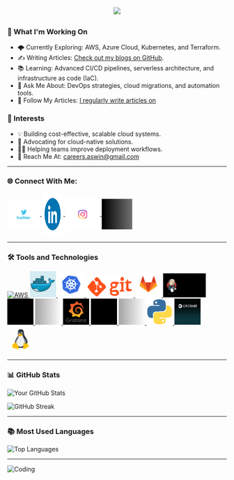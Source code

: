 <h1 align="center">
    <img src="https://readme-typing-svg.herokuapp.com/?font=Righteous&size=35&center=true&vCenter=true&width=700&height=70&duration=4000&lines=Hi+There!+👋;+I'm+Aswin+Sahu!;+A+DevOps+and+DevSecOps+Engineer!;+Let's+innovate+together!" />
</h1>


### 🚀 What I'm Working On
- 🌩️ Currently Exploring: AWS, Azure Cloud, Kubernetes, and Terraform.
- ✍️ Writing Articles: [Check out my blogs on GitHub](https://aswinsahu.github.io/aswin.github.io/).
- 📚 Learning: Advanced CI/CD pipelines, serverless architecture, and infrastructure as code (IaC).
- 💬 Ask Me About: DevOps strategies, cloud migrations, and automation tools.
- 📝 Follow My Articles: [I regularly write articles on](https://hashnode.com/@aswinsahu)

 ### 🌟 Interests
- 💡 Building cost-effective, scalable cloud systems.
- 🎯 Advocating for cloud-native solutions.
- 👩‍💻 Helping teams improve deployment workflows.
- 📧 Reach Me At: careers.aswin@gmail.com

---

### 🌐 Connect With Me:
<p align="left">
    <a href="https://x.com/Aswinsahuu" target="_blank">
        <img align="center" src="https://github.com/AswinSahu/AswinSahu/blob/main/twitter.gif" alt="Aswinsahuu" height="65" width="75" />
    </a>
    <a href="https://www.linkedin.com/in/aswin-sahu/" target="_blank">
        <img align="center" src="https://raw.githubusercontent.com/AswinSahu/AswinSahu/main/linkedin.gif" alt="LinkedIn Profile" height="100" width="50" />
    </a>
    <a href="https://www.instagram.com/cloudopsarchitect/" target="_blank">
        <img align="center" src="https://github.com/AswinSahu/AswinSahu/blob/main/insta.gif" alt="Aswin - CloudOps Visionary" height="75" width="80" />
    </a>
    <a href="https://hashnode.com/@aswinsahu" target="_blank">
        <img align="center" src="https://raw.githubusercontent.com/AswinSahu/AswinSahu/main/hashnode.gif" alt="aswinsahu" height="70" width="70" />
    </a>
</p>

---

### 🛠️ Tools and Technologies

<p align="left">
  <a href="https://aws.amazon.com" target="_blank" rel="noreferrer">
    <img src="https://raw.githubusercontent.com/AswinSahu/AswinSahu/main/aws.gif" alt="AWS" height="50" />
  </a>
  <a href="https://www.docker.com/" target="_blank" rel="noreferrer">
    <img src="https://raw.githubusercontent.com/AswinSahu/AswinSahu/main/whale-docker.gif" alt="Docker" height="60" />
  </a>
  <a href="https://kubernetes.io/" target="_blank" rel="noreferrer">
    <img src="https://raw.githubusercontent.com/AswinSahu/AswinSahu/main/kuber.gif" alt="Kubernetes" height="60" />
  </a>
  <a href="https://git-scm.com/" target="_blank" rel="noreferrer">
    <img src="https://raw.githubusercontent.com/AswinSahu/AswinSahu/main/git.gif" alt="Git" height="50" />
  </a>
  <a href="https://about.gitlab.com/" target="_blank" rel="noreferrer">
    <img src="https://raw.githubusercontent.com/AswinSahu/AswinSahu/main/gitlab.gif" alt="GitLab" height="60" />
  </a>
  <a href="https://www.jenkins.io/" target="_blank" rel="noreferrer">
    <img src="https://raw.githubusercontent.com/AswinSahu/AswinSahu/main/jenkins.gif" alt="Jenkins" height="55" />
  </a>
  <a href="https://www.terraform.io/" target="_blank" rel="noreferrer">
    <img src="https://raw.githubusercontent.com/AswinSahu/AswinSahu/main/terraform.gif" alt="Terraform" height="60" />
  </a>
  <a href="https://www.ansible.com/" target="_blank" rel="noreferrer">
    <img src="https://raw.githubusercontent.com/AswinSahu/AswinSahu/main/ansible.gif" alt="Ansible" height="60" />
  </a>
  <a href="https://grafana.com/" target="_blank" rel="noreferrer">
    <img src="https://raw.githubusercontent.com/AswinSahu/AswinSahu/main/grafana.gif" alt="Grafana" height="60" />
  </a>
  <a href="https://prometheus.io/" target="_blank" rel="noreferrer">
    <img src="https://raw.githubusercontent.com/AswinSahu/AswinSahu/main/prometheus.gif" alt="Prometheus" height="60" />
  </a>
  <a href="https://helm.sh/" target="_blank" rel="noreferrer">
    <img src="https://raw.githubusercontent.com/AswinSahu/AswinSahu/main/helm.gif" alt="Helm" height="60" />
  </a>
  <a href="https://www.python.org/" target="_blank" rel="noreferrer">
    <img src="https://raw.githubusercontent.com/AswinSahu/AswinSahu/main/python.gif" alt="Python" height="60" />
  </a>
  <a href="https://circleci.com/" target="_blank" rel="noreferrer">
    <img src="https://raw.githubusercontent.com/AswinSahu/AswinSahu/main/circleci.gif" alt="CircleCI" height="60" />
  </a>
  <a href="https://www.linux.org/" target="_blank" rel="noreferrer">
    <img src="https://raw.githubusercontent.com/AswinSahu/AswinSahu/main/linux.gif" alt="Linux" height="60" />
  </a>
</p>



---

### 📊 GitHub Stats
![Your GitHub Stats](https://github-readme-stats.vercel.app/api?username=YourUsername&show_icons=true&theme=radical)

![GitHub Streak](https://github-readme-streak-stats.herokuapp.com/?user=YourUsername&theme=radical)

---

### 📚 Most Used Languages
![Top Languages](https://github-readme-stats.vercel.app/api/top-langs/?username=YourUsername&layout=compact&theme=radical)

---

![Coding](https://link-to-your-image.com)

